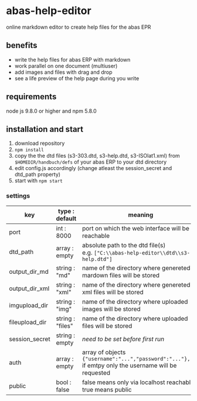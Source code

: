 # abas-help-editor
online markdown editor to create help files for the abas EPR

## benefits
- write the help files for abas ERP with markdown
- work parallel on one document (multiuser)
- add images and files with drag and drop
- see a life preview of the help page during you write

## requirements
node js 9.8.0 or higher and npm 5.8.0

## installation and start

1. download repository
2. `npm install`
3. copy the  the dtd files (s3-303.dtd, s3-help.dtd, s3-ISOlat1.xml) from `$HOMEDIR/handbuch/defs` of your abas ERP to your dtd directory
4. edit config.js accordingly (change atleast the session_secret and dtd_path property)
5. start with `npm start`

### settings

| key             | type : default  | meaning                                                                                                             |
| --------------- | --------------- | ------------------------------------------------------------------------------------------------------------------- |
| port            | int : 8000      | port on which the web interface will be reachable                                                                   |
| dtd_path        | array : empty   | absolute path to the dtd file(s) <br/> e.g. `["C:\\abas-help-editor\\dtd\\s3-help.dtd"]`                            |
| output_dir_md   | string : "md"   | name of the directory where genereted mardown files will be stored                                                  |
| output_dir_xml  | string : "xml"  | name of the directory where genereted xml files will be stored                                                      |
| imgupload_dir   | string : "img"  | name of the directory where uploaded images will be stored                                                          |
| fileupload_dir  | string : "files"| name of the directory where uploaded files will be stored                                                           |
| session_secret  | string : empty  | *need to be set before first run*                                                                                   |
| auth            | array : empty   | array of objects `{"username":"...","password":"..."},...` <br/> if emtpy only the username will be requested       |
| public          | bool : false    | false means only via localhost reachable, true means public                                                         |
